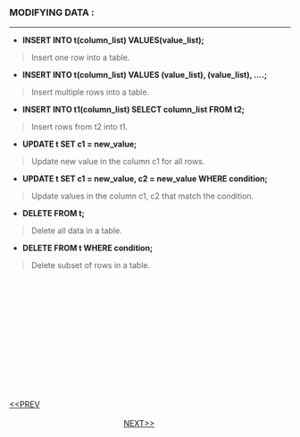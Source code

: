
### MODIFYING DATA :
---
- **INSERT INTO t(column_list) VALUES(value_list);**
> Insert one row into a table.
- **INSERT INTO t(column_list) VALUES (value_list), (value_list), ....;**
> Insert multiple rows into a table.
- **INSERT INTO t1(column_list) SELECT column_list FROM t2;**
> Insert rows from t2 into t1.
- **UPDATE t SET c1 = new_value;**
> Update new value in the column c1 for all rows.
- **UPDATE t SET c1 = new_value, c2 = new_value WHERE condition;**
> Update values in the column c1, c2 that match the condition.
- **DELETE FROM t;**
> Delete all data in a table.
- **DELETE FROM t WHERE condition;**
> Delete subset of rows in a table.

<br/>
<br/>
<br/>
<br/>
<br/>
<br/>
<br/>
<br/>
<br/>
<br/>
<br/>
<br/>

[<<PREV](https://indeshan.github.io/SQL-Cheat-Sheet/ManagingTables) &nbsp;&nbsp;&nbsp;&nbsp;&nbsp;&nbsp;&nbsp;&nbsp;&nbsp;&nbsp;&nbsp;&nbsp;&nbsp;&nbsp;&nbsp;&nbsp;&nbsp;&nbsp;&nbsp;&nbsp;&nbsp;&nbsp;&nbsp;&nbsp;&nbsp;&nbsp;&nbsp;&nbsp;&nbsp;&nbsp;&nbsp;&nbsp;&nbsp;&nbsp;&nbsp;&nbsp;&nbsp;&nbsp;&nbsp;&nbsp;&nbsp;&nbsp;&nbsp;&nbsp;&nbsp;&nbsp;&nbsp;&nbsp;&nbsp;&nbsp;&nbsp;&nbsp;&nbsp;&nbsp;&nbsp;&nbsp;&nbsp;&nbsp;&nbsp;&nbsp;&nbsp;&nbsp;&nbsp;&nbsp;&nbsp;&nbsp;&nbsp;&nbsp;&nbsp;&nbsp;&nbsp;&nbsp;&nbsp;&nbsp;&nbsp;&nbsp;&nbsp;&nbsp;&nbsp;&nbsp;&nbsp;&nbsp;&nbsp;&nbsp;&nbsp;&nbsp;&nbsp;&nbsp;&nbsp;&nbsp;&nbsp;&nbsp;&nbsp;&nbsp;&nbsp;&nbsp;&nbsp;&nbsp;&nbsp;&nbsp;&nbsp;&nbsp;&nbsp;&nbsp;&nbsp;&nbsp;&nbsp;&nbsp;&nbsp;&nbsp;&nbsp;&nbsp;&nbsp;&nbsp;&nbsp;&nbsp;&nbsp;&nbsp;&nbsp;&nbsp;&nbsp;&nbsp;&nbsp;&nbsp;&nbsp;&nbsp;&nbsp;&nbsp;&nbsp;&nbsp;&nbsp;&nbsp;&nbsp;&nbsp;&nbsp;&nbsp;&nbsp;&nbsp;&nbsp;&nbsp;&nbsp;&nbsp;&nbsp;&nbsp;&nbsp;&nbsp;&nbsp;&nbsp;&nbsp;&nbsp;&nbsp;&nbsp;&nbsp;&nbsp;&nbsp;&nbsp;&nbsp;&nbsp;&nbsp;&nbsp;&nbsp;&nbsp;&nbsp;&nbsp;&nbsp;&nbsp;&nbsp;&nbsp;&nbsp;&nbsp;&nbsp;&nbsp;&nbsp;&nbsp;&nbsp;&nbsp;&nbsp;&nbsp;&nbsp;&nbsp;[NEXT>>](https://indeshan.github.io/SQL-Cheat-Sheet/ManagingViews)
